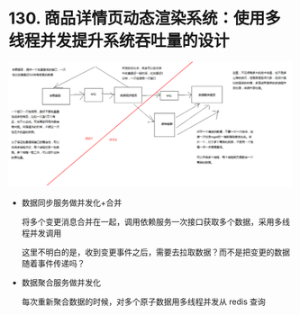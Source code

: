 # 130. 商品详情页动态渲染系统：使用多线程并发提升系统吞吐量的设计

![](./assets/markdown-img-paste-20190714172743269.png)

- 数据同步服务做并发化+合并

  将多个变更消息合并在一起，调用依赖服务一次接口获取多个数据，采用多线程并发调用

  这里不明白的是，收到变更事件之后，需要去拉取数据？而不是把变更的数据随着事件传递吗？

- 数据聚合服务做并发化

  每次重新聚合数据的时候，对多个原子数据用多线程并发从 redis 查询
